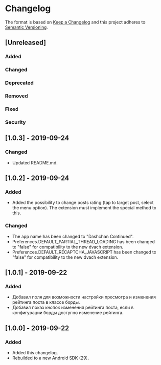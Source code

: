 # Changelog
The format is based on [Keep a Changelog](http://keepachangelog.com/en/1.0.0/)
and this project adheres to [Semantic Versioning](http://semver.org/spec/v2.0.0.html).

## [Unreleased]
### Added
### Changed
### Deprecated
### Removed
### Fixed
### Security


## [1.0.3] - 2019-09-24
### Changed
- Updated README.md.

## [1.0.2] - 2019-09-24
### Added
- Added the possibility to change posts rating (tap to target post, select the menu option). The extension must implement the special method to this.
### Changed
- The app name has been changed to "Dashchan Continued".
- Preferences.DEFAULT_PARTIAL_THREAD_LOADING has been changed to "false" for compatibility to the new dvach extension.
- Preferences.DEFAULT_RECAPTCHA_JAVASCRIPT has been changed to "false" for compatibility to the new dvach extension.

## [1.0.1] - 2019-09-22
### Added
- Добавил поля для возможности настройки просмотра и изменения рейтинга поста в классе борды.
- Добавил показ кнопок изменения рейтинга поста, если в конфигурации борды доступно изменение рейтинга.

## [1.0.0] - 2019-09-22
### Added
- Added this changelog.
- Rebuilded to a new Android SDK (29).
